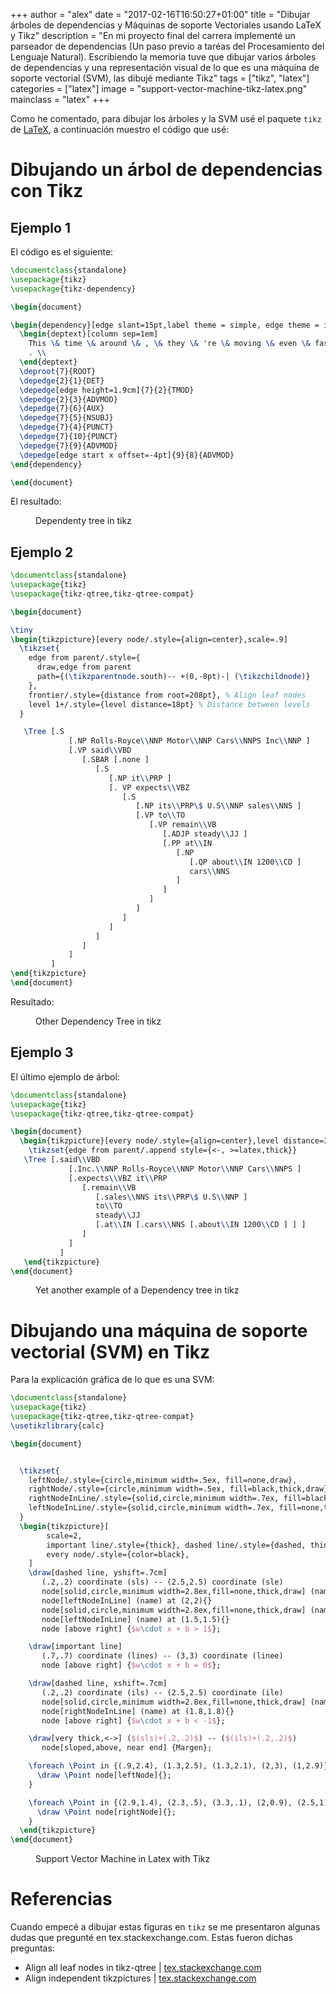 +++
author = "alex"
date = "2017-02-16T16:50:27+01:00"
title = "Dibujar árboles de dependencias y Máquinas de soporte Vectoriales usando LaTeX y Tikz"
description = "En mi proyecto final del carrera implementé un parseador de dependencias (Un paso previo a taréas del Procesamiento del Lenguaje Natural). Escribiendo la memoria tuve que dibujar varios árboles de dependencias y una representación visual de lo que es una máquina de soporte vectorial (SVM), las dibujé mediante Tikz"
tags = ["tikz", "latex"]
categories = ["latex"]
image = "support-vector-machine-tikz-latex.png"
mainclass = "latex"
+++

Como he comentado, para dibujar los árboles y la SVM usé el paquete `tikz` de [LaTeX](https://elbauldelprogramador.com/tags/latex "LaTeX"), a continuación muestro el código que usé:

# Dibujando un árbol de dependencias con Tikz

<!--more--><!--ad-->

## Ejemplo 1

El código es el siguiente:

```latex
\documentclass{standalone}
\usepackage{tikz}
\usepackage{tikz-dependency}

\begin{document}

\begin{dependency}[edge slant=15pt,label theme = simple, edge theme = iron]
  \begin{deptext}[column sep=1em]
    This \& time \& around \& , \& they \& 're \& moving \& even \& faster \&
    . \\
  \end{deptext}
  \deproot{7}{ROOT}
  \depedge{2}{1}{DET}
  \depedge[edge height=1.9cm]{7}{2}{TMOD}
  \depedge{2}{3}{ADVMOD}
  \depedge{7}{6}{AUX}
  \depedge{7}{5}{NSUBJ}
  \depedge{7}{4}{PUNCT}
  \depedge{7}{10}{PUNCT}
  \depedge{7}{9}{ADVMOD}
  \depedge[edge start x offset=-4pt]{9}{8}{ADVMOD}
\end{dependency}

\end{document}
```

El resultado:

<figure>
<a href="/img/dependency-tree.png"><amp-img  sizes="(min-width: 799px) 799px, 100vw" on="tap:lightbox1" role="button" tabindex="0" layout="responsive" src="/img/dependency-tree.png" alt="Dependenty tree in tikz" title="Dependenty tree in tikz" width="799" height="194"></amp-img></a>
<figcaption>Dependenty tree in tikz</figcaption>
</figure>


## Ejemplo 2

```latex
\documentclass{standalone}
\usepackage{tikz}
\usepackage{tikz-qtree,tikz-qtree-compat}

\begin{document}

\tiny
\begin{tikzpicture}[every node/.style={align=center},scale=.9]
  \tikzset{
    edge from parent/.style={
      draw,edge from parent
      path={(\tikzparentnode.south)-- +(0,-8pt)-| (\tikzchildnode)}
    },
    frontier/.style={distance from root=208pt}, % Align leaf nodes
    level 1+/.style={level distance=18pt} % Distance between levels
  }

   \Tree [.S
             [.NP Rolls-Royce\\NNP Motor\\NNP Cars\\NNPS Inc\\NNP ]
             [.VP said\\VBD
                [.SBAR [.none ]
                   [.S
                      [.NP it\\PRP ]
                      [. VP expects\\VBZ
                         [.S
                            [.NP its\\PRP\$ U.S\\NNP sales\\NNS ]
                            [.VP to\\TO
                               [.VP remain\\VB
                                  [.ADJP steady\\JJ ]
                                  [.PP at\\IN
                                     [.NP
                                        [.QP about\\IN 1200\\CD ]
                                        cars\\NNS
                                     ]
                                  ]
                               ]
                            ]
                         ]
                      ]
                   ]
                ]
             ]
         ]
\end{tikzpicture}
\end{document}
```

Resultado:

<figure>
<a href="/img/dependency-tree-2.png"><amp-img on="tap:lightbox1" role="button" tabindex="0" layout="responsive" src="/img/dependency-tree-2.png" alt="Other Dependency Tree in tikz" title="Other Dependency Tree in tikz" width="926" height="485"></amp-img></a>
<figcaption>Other Dependency Tree in tikz</figcaption>
</figure>


## Ejemplo 3

El último ejemplo de árbol:

```latex
\documentclass{standalone}
\usepackage{tikz}
\usepackage{tikz-qtree,tikz-qtree-compat}

\begin{document}
  \begin{tikzpicture}[every node/.style={align=center},level distance=30pt]
    \tikzset{edge from parent/.append style={<-, >=latex,thick}}
   \Tree [.said\\VBD
             [.Inc.\\NNP Rolls-Royce\\NNP Motor\\NNP Cars\\NNPS ]
             [.expects\\VBZ it\\PRP
                [.remain\\VB
                   [.sales\\NNS its\\PRP\$ U.S\\NNP ]
                   to\\TO
                   steady\\JJ
                   [.at\\IN [.cars\\NNS [.about\\IN 1200\\CD ] ] ]
                ]
             ]
           ]
   \end{tikzpicture}
\end{document}
```

<figure>
<a href="/img/dependency-tree-3.png"><amp-img on="tap:lightbox1" role="button" tabindex="0" layout="responsive" src="/img/dependency-tree-3.png" alt="Yet another example of a Dependency tree in tikz" title="Yet another example of a Dependency tree in tikz" width="795" height="513"></amp-img></a>
<figcaption>Yet another example of a Dependency tree in tikz</figcaption>
</figure>

# Dibujando una máquina de soporte vectorial (SVM) en Tikz

Para la explicación gráfica de lo que es una SVM:

```latex
\documentclass{standalone}
\usepackage{tikz}
\usepackage{tikz-qtree,tikz-qtree-compat}
\usetikzlibrary{calc}

\begin{document}


  \tikzset{
    leftNode/.style={circle,minimum width=.5ex, fill=none,draw},
    rightNode/.style={circle,minimum width=.5ex, fill=black,thick,draw},
    rightNodeInLine/.style={solid,circle,minimum width=.7ex, fill=black,thick,draw=white},
    leftNodeInLine/.style={solid,circle,minimum width=.7ex, fill=none,thick,draw},
  }
  \begin{tikzpicture}[
        scale=2,
        important line/.style={thick}, dashed line/.style={dashed, thin},
        every node/.style={color=black},
    ]
    \draw[dashed line, yshift=.7cm]
       (.2,.2) coordinate (sls) -- (2.5,2.5) coordinate (sle)
       node[solid,circle,minimum width=2.8ex,fill=none,thick,draw] (name) at (2,2){}
       node[leftNodeInLine] (name) at (2,2){}
       node[solid,circle,minimum width=2.8ex,fill=none,thick,draw] (name) at (1.5,1.5){}
       node[leftNodeInLine] (name) at (1.5,1.5){}
       node [above right] {$w\cdot x + b > 1$};

    \draw[important line]
       (.7,.7) coordinate (lines) -- (3,3) coordinate (linee)
       node [above right] {$w\cdot x + b = 0$};

    \draw[dashed line, xshift=.7cm]
       (.2,.2) coordinate (ils) -- (2.5,2.5) coordinate (ile)
       node[solid,circle,minimum width=2.8ex,fill=none,thick,draw] (name) at (1.8,1.8){}
       node[rightNodeInLine] (name) at (1.8,1.8){}
       node [above right] {$w\cdot x + b < -1$};

    \draw[very thick,<->] ($(sls)+(.2,.2)$) -- ($(ils)+(.2,.2)$)
       node[sloped,above, near end] {Margen};

    \foreach \Point in {(.9,2.4), (1.3,2.5), (1.3,2.1), (2,3), (1,2.9)}{
      \draw \Point node[leftNode]{};
    }

    \foreach \Point in {(2.9,1.4), (2.3,.5), (3.3,.1), (2,0.9), (2.5,1)}{
      \draw \Point node[rightNode]{};
    }
  \end{tikzpicture}
\end{document}
```

<figure>
<a href="/img/support-vector-machine-tikz-latex.png"><amp-img on="tap:lightbox1" role="button" tabindex="0" layout="responsive" src="/img/support-vector-machine-tikz-latex.png" alt="Support Vector Machine in Latex with Tikz" title="Support Vector Machine in Latex with Tikz" width="811" height="652"></amp-img></a>
<figcaption>Support Vector Machine in Latex with Tikz</figcaption>
</figure>

# Referencias

Cuando empecé a dibujar estas figuras en `tikz` se me presentaron algunas dudas que pregunté en tex.stackexchange.com. Estas fueron dichas preguntas:

- Align all leaf nodes in tikz-qtree | <a href="http://tex.stackexchange.com/questions/340929/align-all-leaf-nodes-in-tikz-qtree" target="_blank" title="Align all leaf nodes in tikz-qtree">tex.stackexchange.com</a>
- Align independent tikzpictures | <a href="http://tex.stackexchange.com/questions/342978/align-independent-tikzpictures" target="_blank" title="Align independent tikzpictures">tex.stackexchange.com</a>
